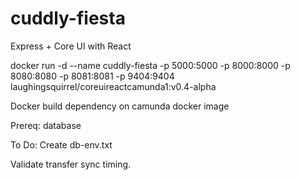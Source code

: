 # cuddly-fiesta
Express + Core UI with React

docker run -d --name cuddly-fiesta -p 5000:5000 -p 8000:8000 -p 8080:8080 -p 8081:8081 -p 9404:9404 laughingsquirrel/coreuireactcamunda1:v0.4-alpha

Docker build dependency on camunda docker image 

Prereq: database 

To Do:  Create db-env.txt

Validate transfer sync timing.
